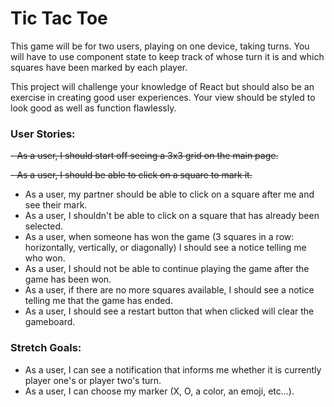 # Tic Tac Toe

This game will be for two users, playing on one device, taking turns. You will have to use component state to keep track of whose turn it is and which squares have been marked by each player.

This project will challenge your knowledge of React but should also be an exercise in creating good user experiences. Your view should be styled to look good as well as function flawlessly.

### User Stories:

~~- As a user, I should start off seeing a 3x3 grid on the main page.~~

~~- As a user, I should be able to click on a square to mark it.~~

- As a user, my partner should be able to click on a square after me and see their mark.
- As a user, I shouldn't be able to click on a square that has already been selected.
- As a user, when someone has won the game (3 squares in a row: horizontally, vertically, or diagonally) I should see a notice telling me who won.
- As a user, I should not be able to continue playing the game after the game has been won.
- As a user, if there are no more squares available, I should see a notice telling me that the game has ended.
- As a user, I should see a restart button that when clicked will clear the gameboard.

### Stretch Goals:

- As a user, I can see a notification that informs me whether it is currently player one's or player two's turn.
- As a user, I can choose my marker (X, O, a color, an emoji, etc...).
